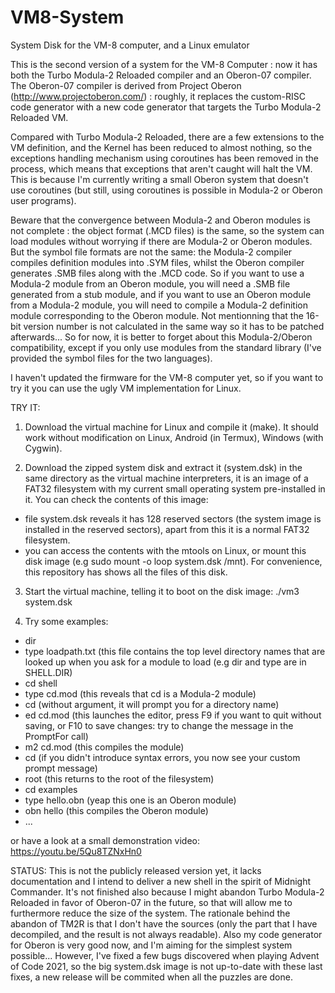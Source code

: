 # VM8-System
System Disk for the VM-8 computer, and a Linux emulator

This is the second version of a system for the VM-8 Computer : now it has both the Turbo Modula-2 Reloaded compiler and an Oberon-07 compiler.
The Oberon-07 compiler is derived from Project Oberon (http://www.projectoberon.com/) : roughly, it replaces the custom-RISC code generator with a new code generator that targets the Turbo Modula-2 Reloaded VM.

Compared with Turbo Modula-2 Reloaded, there are a few extensions to the VM definition, and the Kernel has been reduced to almost nothing, so the exceptions handling mechanism using coroutines has been removed in the process, which means that exceptions that aren't caught will halt the VM. This is because I'm currently writing a small Oberon system that doesn't use coroutines (but still, using coroutines is possible in Modula-2 or Oberon user programs).

Beware that the convergence between Modula-2 and Oberon modules is not complete : the object format (.MCD files) is the same, so the system can load modules without worrying if there are Modula-2 or Oberon modules. But the symbol file formats are not the same: the Modula-2 compiler compiles definition modules into .SYM files, whilst the Oberon compiler generates .SMB files along with the .MCD code. So if you want to use a Modula-2 module from an Oberon module, you will need a .SMB file generated from a stub module, and if you want to use an Oberon module from a Modula-2 module, you will need to compile a Modula-2 definition module corresponding to the Oberon module. Not mentionning that the 16-bit version number is not calculated in the same way so it has to be patched afterwards... So for now, it is better to forget about this Modula-2/Oberon compatibility, except if you only use modules from the standard library (I've provided the symbol files for the two languages).

I haven't updated the firmware for the VM-8 computer yet, so if you want to try it you can use the ugly VM implementation for Linux.

TRY IT:

1. Download the virtual machine for Linux and compile it (make). It should work without modification on Linux, Android (in Termux), Windows (with Cygwin).

2. Download the zipped system disk and extract it (system.dsk) in the same directory as the virtual machine interpreters, it is an image of a FAT32 filesystem with my current small operating system pre-installed in it. You can check the contents of this image:

- file system.dsk reveals it has 128 reserved sectors (the system image is installed in the reserved sectors), apart from this it is a normal FAT32 filesystem.
- you can access the contents with the mtools on Linux, or mount this disk image (e.g sudo mount -o loop system.dsk /mnt). For convenience, this repository has shows all the files of this disk.

3. Start the virtual machine, telling it to boot on the disk image:
./vm3 system.dsk

4. Try some examples:
- dir
- type loadpath.txt  (this file contains the top level directory names that are looked up when you ask for a module to load (e.g dir and type are in SHELL.DIR)
- cd shell
- type cd.mod (this reveals that cd is a Modula-2 module)
- cd (without argument, it will prompt you for a directory name)
- ed cd.mod (this launches the editor, press F9 if you want to quit without saving, or F10 to save changes: try to change the message in the PromptFor call)
- m2 cd.mod (this compiles the module)
- cd (if you didn't introduce syntax errors, you now see your custom prompt message)
- root (this returns to the root of the filesystem)
- cd examples
- type hello.obn (yeap this one is an Oberon module)
- obn hello (this compiles the Oberon module)
- ...

or have a look at a small demonstration video: https://youtu.be/5Qu8TZNxHn0

STATUS:
This is not the publicly released version yet, it lacks documentation and I intend to deliver a new shell in the spirit of Midnight Commander.
It's not finished also because I might abandon Turbo Modula-2 Reloaded in favor of Oberon-07 in the future, so that will allow me to furthermore reduce the size of the system. The rationale behind the abandon of TM2R is that I don't have the sources (only the part that I have decompiled, and the result is not always readable). Also my code generator for Oberon is very good now, and I'm aiming for the simplest system possible...
However, I've fixed a few bugs discovered when playing Advent of Code 2021, so the big system.dsk image is not up-to-date with these last fixes, a new release will be commited when all the puzzles are done.
